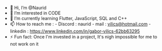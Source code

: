 - 👋 Hi, I’m @Naurid
- 👀 I’m interested in CODE
- 🌱 I’m currently learning Flutter, JavaScript, SQL and C++
- 📫 How to reach me :
                        - Discord : naurid
                        - mail : vilics@hotmail.com
                        - linkedin : https://www.linkedin.com/in/gabor-vilics-62bb63295
- ⚡ Fun fact: Once I'm invested in a project, It's nigh impossible for me to not work on it

<!---
Naurid/Naurid is a ✨ special ✨ repository because its `README.md` (this file) appears on your GitHub profile.
You can click the Preview link to take a look at your changes.
--->

